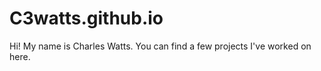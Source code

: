 # C3watts.github.io
Hi! My name is Charles Watts.  You can find a few projects I've worked on here.  
